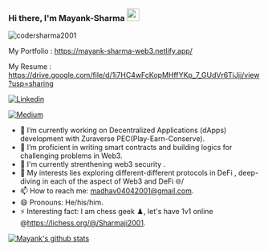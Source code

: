 ### Hi there, I'm **Mayank-Sharma** <img src="https://media.giphy.com/media/hvRJCLFzcasrR4ia7z/giphy.gif" width="25px">

<p align="left"> <img src="https://komarev.com/ghpvc/?username=codersharma2001&label=Views&color=blue&style=plastic" alt="codersharma2001" /> </p>


My Portfolio : https://mayank-sharma-web3.netlify.app/

My Resume : https://drive.google.com/file/d/1i7HC4wFcKopMHffYKp_7_GUdVr6TiJjj/view?usp=sharing

<!-- [![Medium](https://img.shields.io/medium/follow/madhav04042001?style=social)](https://medium.com/@madhav04042001) -->
[![Linkedin](https://img.shields.io/badge/-LinkedIn-blue?style=flat-square&logo=Linkedin&logoColor=white&link=https://www.linkedin.com/in/mayank-sharma-b69375206/)](https://www.linkedin.com/in/mayank-sharma-b69375206/)

[![Medium](https://img.shields.io/badge/-Medium-black?style=flat-square&logo=Medium&logoColor=white&link=https://medium.com/@madhav04042001)](https://medium.com/@madhav04042001)




- 🔭 I’m currently working on Decentralized Applications (dApps) development with Zuraverse PEC(Play-Earn-Conserve).
- 🌱 I’m proficient in writing smart contracts and building logics for challenging problems in Web3.
- 📗 I'm currently strenthening web3 security .
- 💬 My interests lies exploring different-different protocols in DeFi , deep-diving in each of the aspect of Web3 and DeFi 🌐/
- 📫 How to reach me: madhav04042001@gmail.com. 
- 😄 Pronouns: He/his/him. 
- ⚡ Interesting fact: I am chess geek ♟️, let's have 1v1 online @https://lichess.org/@/Sharmaji2001. 


[![Mayank's github stats](https://github-readme-stats.vercel.app/api?username=codersharma2001&theme=merko&show_icons=true)](https://github.com/codersharma2001/github-readme-stats)
